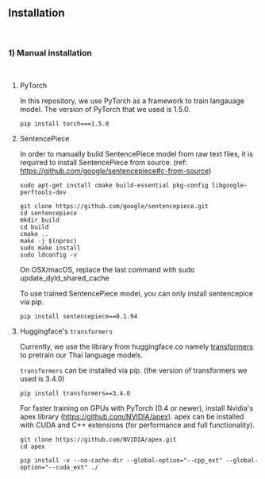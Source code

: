 
## Installation 

<br>

### 1) Manual installation

<br>

1) PyTorch

    In this repository, we use PyTorch as a framework to train langauage model. The version of PyTorch that we used is 1.5.0.

    ```
    pip install torch===1.5.0
    ```

2) SentencePiece

    In order to manually build SentencePiece model from raw text files, it is required to install SentencePiece from source. (ref: https://github.com/google/sentencepiece#c-from-source)

    ```
    sudo apt-get install cmake build-essential pkg-config libgoogle-perftools-dev

    git clone https://github.com/google/sentencepiece.git
    cd sentencepiece
    mkdir build
    cd build
    cmake ..
    make -j $(nproc)
    sudo make install
    sudo ldconfig -v
    ```
    On OSX/macOS, replace the last command with sudo update_dyld_shared_cache


    To use trained SentencePiece model, you can only install sentencepice via pip.

    ```
    pip install sentencepiece==0.1.94
    ```


3) Huggingface's `transformers` 


    Currently, we use the library from huggingface.co namely [transformers](https://github.com/huggingface/transformers) to pretrain our Thai language models.

    `transformers` can be installed via pip. (the version of transformers we used is 3.4.0)

    ```
    pip install transformers==3.4.0
    ```


    For faster training on GPUs with PyTorch (0.4 or newer), install Nvidia's apex library (https://github.com/NVIDIA/apex). apex can be installed with CUDA and C++ extensions (for performance and full functionality).

    ```
    git clone https://github.com/NVIDIA/apex.git
    cd apex

    pip install -v --no-cache-dir --global-option="--cpp_ext" --global-option="--cuda_ext" ./
    ```
